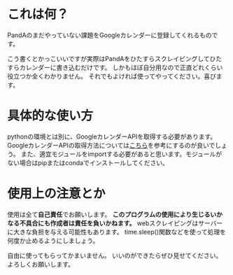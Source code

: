 <h1>これは何？</h1>

PandAのまだやっていない課題をGoogleカレンダーに登録してくれるものです。</p>
こう書くとかっこいいですが実際はPandAをひたすらスクレイピングしてひたすらカレンダーに書き込むだけです。
しかもほぼ自分用なので正直どれくらい役立つか全くわかりません。
それでもよければ使ってやってください。喜びます。

<h1>具体的な使い方</h1>
pythonの環境とは別に、GoogleカレンダーAPIを取得する必要があります。
GoogleカレンダーAPIの取得方法については<a href = "https://qiita.com/hajime_migi/items/d7d0a310995a99297e80">こちら</a>を参考にするのが良いでしょう。
また、適宜モジュールをimportする必要があると思います。モジュールがない場合はpipまたはcondaでインストールしてください。

<h1>使用上の注意とか</h1>
使用は全て<strong>自己責任</strong>でお願いします。
<strong>このプログラムの使用により生じるいかなる不具合にも作成者は責任を負いかねます。</strong>
webスクレイピングはサーバーに大きな負担を与える可能性もあります。
time.sleep()関数などを使って処理を何度か止めるようにしましょう。
<p>
自由に使ってもらってかまいません。
いいのができたらぜひ見せてください。
よろしくお願いします。

